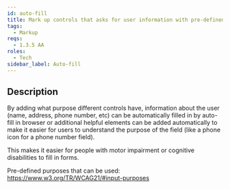 ```yaml
---
id: auto-fill
title: Mark up controls that asks for user information with pre-defined input purposes/appropriate autocomplete attributes to help users fill in forms more quickly, easily and accurately
tags:
  - Markup
reqs:
  - 1.3.5 AA
roles:
  - Tech
sidebar_label: Auto-fill
---
```


## Description

By adding what purpose different controls have, information about the user (name, address, phone number, etc) can be automatically filled in by auto-fill in browser or additional helpful elements can be added automatically to make it easier for users to understand the purpose of the field (like a phone icon for a phone number field).

This makes it easier for people with motor impairment or cognitive disabilities to fill in forms.

Pre-defined purposes that can be used: https://www.w3.org/TR/WCAG21/#input-purposes
